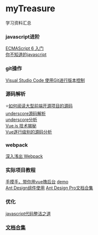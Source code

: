 # myTreasure
学习资料汇总

### javascript进阶
[ECMAScript 6 入门](http://es6.ruanyifeng.com/)  
[你不知道的javascript](https://www.kancloud.cn/kancloud/you-dont-know-js-this-object-prototypes/516667)


### git操作
[Visual Studio Code 使用Git进行版本控制](https://www.cnblogs.com/xuanhun/p/6019038.html?utm_source=tuicool&utm_medium=referral)

### 源码解析
:star:[如何阅读大型前端开源项目的源码](https://zhuanlan.zhihu.com/p/36996225)  
[underscore源码解析](https://legacy.gitbook.com/book/yoyoyohamapi/undersercore-analysis/details)  
[underscore分析](https://zhuanlan.zhihu.com/c_158541431)  
[Vue.js 技术揭秘](https://ustbhuangyi.github.io/vue-analysis/)  
[Vue逐行级别的源码分析](http://hcysun.me/vue-design/)  

### webpack
[深入浅出 Webpack](http://webpack.wuhaolin.cn/)

### 实际项目教程
[手摸手，带你用vue撸后台](https://segmentfault.com/a/1190000009275424)  [demo](http://panjiachen.github.io/vue-element-admin)  
[Ant Design组件使用](https://www.yuque.com/ant-design/course)
[Ant Design Pro文档合集](https://www.yuque.com/ant-design/ant-design-pro)

### 优化
[javascript代码整洁之道](https://juejin.im/post/5c24b7a851882509a76875e8)

### [文档合集](./doc.md)